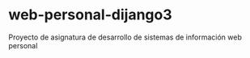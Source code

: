 # web-personal-dijango3
Proyecto de asignatura de desarrollo de sistemas de información web personal
